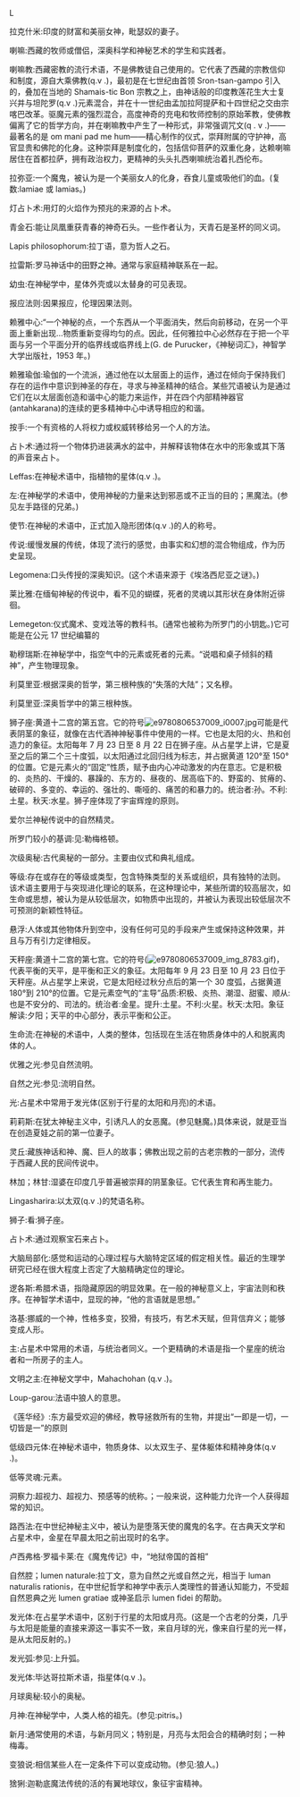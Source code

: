 <title>Dictionary of Mysticism</title> <link href="e9780806537009_css.css" rel="stylesheet" type="text/css"> 

L

拉克什米:印度的财富和美丽女神，毗瑟奴的妻子。

喇嘛:西藏的牧师或僧侣，深奥科学和神秘艺术的学生和实践者。

喇嘛教:西藏密教的流行术语，不是佛教徒自己使用的。它代表了西藏的宗教信仰和制度，源自大乘佛教(q.v .)，最初是在七世纪由首领 Sron-tsan-gampo 引入的，叠加在当地的 Shamais-tic Bon 宗教之上，由神话般的印度教莲花生大士复兴并与坦陀罗(q.v .)元素混合，并在十一世纪由孟加拉阿提萨和十四世纪之交由宗喀巴改革。驱魔元素的强烈混合，高度神奇的充电和牧师控制的原始苯教，使佛教偏离了它的哲学方向，并在喇嘛教中产生了一种形式，非常强调咒文(q . v .)——最著名的是 om mani pad me hum——精心制作的仪式，崇拜附属的守护神，高官显贵和佛陀的化身。这种崇拜是制度化的，包括信仰菩萨的双重化身，达赖喇嘛居住在首都拉萨，拥有政治权力，更精神的头头扎西喇嘛统治着扎西伦布。

拉弥亚:一个魔鬼，被认为是一个美丽女人的化身，吞食儿童或吸他们的血。(复数:lamiae 或 lamias。)

灯占卜术:用灯的火焰作为预兆的来源的占卜术。

青金石:能让凤凰重获青春的神奇石头。一些作者认为，天青石是圣杯的同义词。

Lapis philosophorum:拉丁语，意为哲人之石。

拉雷斯:罗马神话中的田野之神。通常与家庭精神联系在一起。

幼虫:在神秘学中，星体外壳或以太替身的可见表现。

报应法则:因果报应，伦理因果法则。

赖雅中心:“一个神秘的点，一个东西从一个平面消失，然后向前移动，在另一个平面上重新出现…物质重新变得均匀的点。因此，任何雅拉中心必然存在于把一个平面与另一个平面分开的临界线或临界线上(G. de Purucker，《神秘词汇》，神智学大学出版社，1953 年。)

赖雅瑜伽:瑜伽的一个流派，通过他在以太层面上的运作，通过在倾向于保持我们存在的运作中意识到神圣的存在，寻求与神圣精神的结合。某些咒语被认为是通过它们在以太层面创造和谐中心的能力来运作，并在四个内部精神器官(antahkarana)的连续的更多精神中心中诱导相应的和谐。

按手:一个有资格的人将权力或权威转移给另一个人的方法。

占卜术:通过将一个物体扔进装满水的盆中，并解释该物体在水中的形象或其下落的声音来占卜。

Leffas:在神秘术语中，指植物的星体(q.v .)。

左:在神秘学的术语中，使用神秘的力量来达到邪恶或不正当的目的；黑魔法。(参见左手路径的兄弟。)

使节:在神秘的术语中，正式加入隐形团体(q.v .)的人的称号。

传说:缓慢发展的传统，体现了流行的感觉，由事实和幻想的混合物组成，作为历史呈现。

Legomena:口头传授的深奥知识。(这个术语来源于《埃洛西尼亚之谜》。)

莱比雅:在缅甸神秘的传说中，看不见的蝴蝶，死者的灵魂以其形状在身体附近徘徊。

Lemegeton:仪式魔术、变戏法等的教科书。(通常也被称为所罗门的小钥匙。)它可能是在公元 17 世纪编纂的

勒穆瑞斯:在神秘学中，指空气中的元素或死者的元素。“说唱和桌子倾斜的精神”，产生物理现象。

利莫里亚:根据深奥的哲学，第三根种族的“失落的大陆”；又名穆。

利莫里亚:深奥哲学中的第三根种族。

狮子座:黄道十二宫的第五宫。它的符号![e9780806537009_i0007.jpg](e9780806537009_i0007.jpg)可能是代表阴茎的象征，就像在古代酒神神秘事件中使用的一样。它也是太阳的火、热和创造力的象征。太阳每年 7 月 23 日至 8 月 22 日在狮子座。从占星学上讲，它是夏至之后的第二个三十度弧，以太阳通过北回归线为标志，并占据黄道 120°至 150°的位置。它是元素火的“固定”性质，赋予由内心冲动激发的内在意志。它是积极的、炎热的、干燥的、暴躁的、东方的、昼夜的、居高临下的、野蛮的、贫瘠的、破碎的、多变的、幸运的、强壮的、嘶哑的、痛苦的和暴力的。统治者:孙。不利:土星。秋天:水星。狮子座体现了宇宙辉煌的原则。

爱尔兰神秘传说中的自然精灵。

所罗门较小的基调:见:勒梅格顿。

次级奥秘:古代奥秘的一部分。主要由仪式和典礼组成。

等级:存在或存在的等级或类型，包含特殊类型的关系或组织，具有独特的法则。该术语主要用于与突现进化理论的联系，在这种理论中，某些所谓的较高层次，如生命或思想，被认为是从较低层次，如物质中出现的，并被认为表现出较低层次不可预测的新颖性特征。

悬浮:人体或其他物体升到空中，没有任何可见的手段来产生或保持这种效果，并且与万有引力定律相反。

天秤座:黄道十二宫的第七宫。它的符号(![e9780806537009_img_8783.gif](e9780806537009_img_8783.gif))，代表平衡的天平，是平衡和正义的象征。太阳每年 9 月 23 日至 10 月 23 日位于天秤座。从占星学上来说，它是太阳经过秋分点后的第一个 30 度弧，占据黄道 180°到 210°的位置。它是元素空气的“主导”品质:积极、炎热、潮湿、甜蜜、顺从:也是不安分的、司法的。统治者:金星。提升:土星。不利:火星。秋天:太阳。象征解读:夕阳；天平的中心部分，表示平衡和公正。

生命流:在神秘的术语中，人类的整体，包括现在生活在物质身体中的人和脱离肉体的人。

优雅之光:参见自然流明。

自然之光:参见:流明自然。

光:占星术中常用于发光体(区别于行星的太阳和月亮)的术语。

莉莉斯:在犹太神秘主义中，引诱凡人的女恶魔。(参见魅魔。)具体来说，就是亚当在创造夏娃之前的第一位妻子。

灵丘:藏族神话和神、魔、巨人的故事；佛教出现之前的古老宗教的一部分，流传于西藏人民的民间传说中。

林加；林甘:湿婆在印度几乎普遍被崇拜的阴茎象征。它代表生育和再生能力。

Lingasharira:以太双(q.v .)的梵语名称。

狮子:看:狮子座。

占卜术:通过观察宝石来占卜。

大脑局部化:感觉和运动的心理过程与大脑特定区域的假定相关性。最近的生理学研究已经在很大程度上否定了大脑精确定位的理论。

逻各斯:希腊术语，指隐藏原因的明显效果。在一般的神秘意义上，宇宙法则和秩序。在神智学术语中，显现的神，“他的言语就是思想。”

洛基:挪威的一个神，性格多变，狡猾，有技巧，有艺术天赋，但背信弃义；能够变成人形。

主:占星术中常用的术语，与统治者同义。一个更精确的术语是指一个星座的统治者和一所房子的主人。

文明之主:在神秘文学中，Mahachohan (q.v .)。

Loup-garou:法语中狼人的意思。

《莲华经》:东方最受欢迎的佛经，教导拯救所有的生物，并提出“一即是一切，一切皆是一”的原则

低级四元体:在神秘术语中，物质身体、以太双生子、星体躯体和精神身体(q.v .)。

低等灵魂:元素。

洞察力:超视力、超视力、预感等的统称。；一般来说，这种能力允许一个人获得超常的知识。

路西法:在中世纪神秘主义中，被认为是堕落天使的魔鬼的名字。在古典天文学和占星术中，金星在早晨太阳之前出现时的名字。

卢西弗格·罗福卡莱:在《魔鬼传记》中，“地狱帝国的首相”

自然腔；lumen naturale:拉丁文，意为自然之光或自然之光，相当于 luman naturalis rationis，在中世纪哲学和神学中表示人类理性的普通认知能力，不受超自然恩典之光 lumen gratiae 或神圣启示 lumen fidei 的帮助。

发光体:在占星学术语中，区别于行星的太阳或月亮。(这是一个古老的分类，几乎与太阳是能量的直接来源这一事实不一致，来自月球的光，像来自行星的光一样，是从太阳反射的。)

发光弧:参见:上升弧。

发光体:毕达哥拉斯术语，指星体(q.v .)。

月球奥秘:较小的奥秘。

月神:在神秘学中，人类人格的祖先。(参见:pitris。)

新月:通常使用的术语，与新月同义；特别是，月亮与太阳会合的精确时刻；一种梅毒。

变狼说:相信某些人在一定条件下可以变成动物。(参见:狼人。)

猞猁:迦勒底魔法传统的活的有翼地球仪，象征宇宙精神。